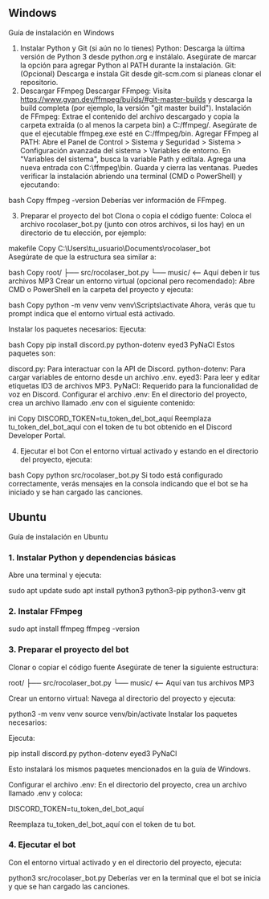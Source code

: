 ## Windows

Guía de instalación en Windows
1. Instalar Python y Git (si aún no lo tienes)
Python: Descarga la última versión de Python 3 desde python.org e instálalo. Asegúrate de marcar la opción para agregar Python al PATH durante la instalación.
Git: (Opcional) Descarga e instala Git desde git-scm.com si planeas clonar el repositorio.
2. Descargar FFmpeg
Descargar FFmpeg:
Visita https://www.gyan.dev/ffmpeg/builds/#git-master-builds y descarga la build completa (por ejemplo, la versión "git master build").
Instalación de FFmpeg:
Extrae el contenido del archivo descargado y copia la carpeta extraída (o al menos la carpeta bin) a C:/ffmpeg/. Asegúrate de que el ejecutable ffmpeg.exe esté en C:/ffmpeg/bin.
Agregar FFmpeg al PATH:
Abre el Panel de Control > Sistema y Seguridad > Sistema > Configuración avanzada del sistema > Variables de entorno.
En "Variables del sistema", busca la variable Path y edítala.
Agrega una nueva entrada con C:\ffmpeg\bin.
Guarda y cierra las ventanas.
Puedes verificar la instalación abriendo una terminal (CMD o PowerShell) y ejecutando:

bash
Copy
ffmpeg -version
Deberías ver información de FFmpeg.

3. Preparar el proyecto del bot
Clona o copia el código fuente:
Coloca el archivo rocolaser_bot.py (junto con otros archivos, si los hay) en un directorio de tu elección, por ejemplo:

makefile
Copy
C:\Users\tu_usuario\Documents\rocolaser_bot\
Asegúrate de que la estructura sea similar a:

bash
Copy
root/
  ├── src/rocolaser_bot.py
  └── music/    <-- Aquí deben ir tus archivos MP3
Crear un entorno virtual (opcional pero recomendado): Abre CMD o PowerShell en la carpeta del proyecto y ejecuta:

bash
Copy
python -m venv venv
venv\Scripts\activate
Ahora, verás que tu prompt indica que el entorno virtual está activado.

Instalar los paquetes necesarios: Ejecuta:

bash
Copy
pip install discord.py python-dotenv eyed3 PyNaCl
Estos paquetes son:

discord.py: Para interactuar con la API de Discord.
python-dotenv: Para cargar variables de entorno desde un archivo .env.
eyed3: Para leer y editar etiquetas ID3 de archivos MP3.
PyNaCl: Requerido para la funcionalidad de voz en Discord.
Configurar el archivo .env: En el directorio del proyecto, crea un archivo llamado .env con el siguiente contenido:

ini
Copy
DISCORD_TOKEN=tu_token_del_bot_aquí
Reemplaza tu_token_del_bot_aquí con el token de tu bot obtenido en el Discord Developer Portal.

4. Ejecutar el bot
Con el entorno virtual activado y estando en el directorio del proyecto, ejecuta:

bash
Copy
python src/rocolaser_bot.py
Si todo está configurado correctamente, verás mensajes en la consola indicando que el bot se ha iniciado y se han cargado las canciones.

## Ubuntu

Guía de instalación en Ubuntu

### 1. Instalar Python y dependencias básicas
Abre una terminal y ejecuta:

sudo apt update
sudo apt install python3 python3-pip python3-venv git
### 2. Instalar FFmpeg
sudo apt install ffmpeg
ffmpeg -version

### 3. Preparar el proyecto del bot
Clonar o copiar el código fuente
Asegúrate de tener la siguiente estructura:

root/
  ├── src/rocolaser_bot.py
  └── music/    <-- Aquí van tus archivos MP3

Crear un entorno virtual: Navega al directorio del proyecto y ejecuta:

python3 -m venv venv
source venv/bin/activate
Instalar los paquetes necesarios: 

Ejecuta:

pip install discord.py python-dotenv eyed3 PyNaCl

Esto instalará los mismos paquetes mencionados en la guía de Windows.

Configurar el archivo .env: En el directorio del proyecto, crea un archivo llamado .env y coloca:

DISCORD_TOKEN=tu_token_del_bot_aquí

Reemplaza tu_token_del_bot_aquí con el token de tu bot.

### 4. Ejecutar el bot
Con el entorno virtual activado y en el directorio del proyecto, ejecuta:

python3 src/rocolaser_bot.py
Deberías ver en la terminal que el bot se inicia y que se han cargado las canciones.
